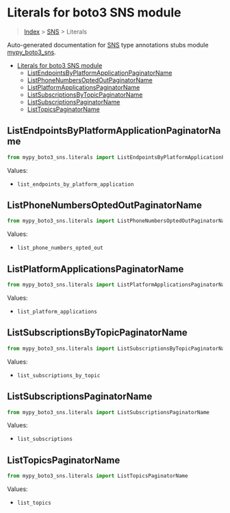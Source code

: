 # Literals for boto3 SNS module

> [Index](..) > [SNS](.) > Literals

Auto-generated documentation for
[SNS](https://boto3.amazonaws.com/v1/documentation/api/1.17.73/reference/services/sns.html#SNS)
type annotations stubs module
[mypy_boto3_sns](https://pypi.org/project/mypy-boto3-sns/).

- [Literals for boto3 SNS module](#literals-for-boto3-sns-module)
  - [ListEndpointsByPlatformApplicationPaginatorName](#listendpointsbyplatformapplicationpaginatorname)
  - [ListPhoneNumbersOptedOutPaginatorName](#listphonenumbersoptedoutpaginatorname)
  - [ListPlatformApplicationsPaginatorName](#listplatformapplicationspaginatorname)
  - [ListSubscriptionsByTopicPaginatorName](#listsubscriptionsbytopicpaginatorname)
  - [ListSubscriptionsPaginatorName](#listsubscriptionspaginatorname)
  - [ListTopicsPaginatorName](#listtopicspaginatorname)

## ListEndpointsByPlatformApplicationPaginatorName

```python
from mypy_boto3_sns.literals import ListEndpointsByPlatformApplicationPaginatorName
```

Values:

- `list_endpoints_by_platform_application`

## ListPhoneNumbersOptedOutPaginatorName

```python
from mypy_boto3_sns.literals import ListPhoneNumbersOptedOutPaginatorName
```

Values:

- `list_phone_numbers_opted_out`

## ListPlatformApplicationsPaginatorName

```python
from mypy_boto3_sns.literals import ListPlatformApplicationsPaginatorName
```

Values:

- `list_platform_applications`

## ListSubscriptionsByTopicPaginatorName

```python
from mypy_boto3_sns.literals import ListSubscriptionsByTopicPaginatorName
```

Values:

- `list_subscriptions_by_topic`

## ListSubscriptionsPaginatorName

```python
from mypy_boto3_sns.literals import ListSubscriptionsPaginatorName
```

Values:

- `list_subscriptions`

## ListTopicsPaginatorName

```python
from mypy_boto3_sns.literals import ListTopicsPaginatorName
```

Values:

- `list_topics`
